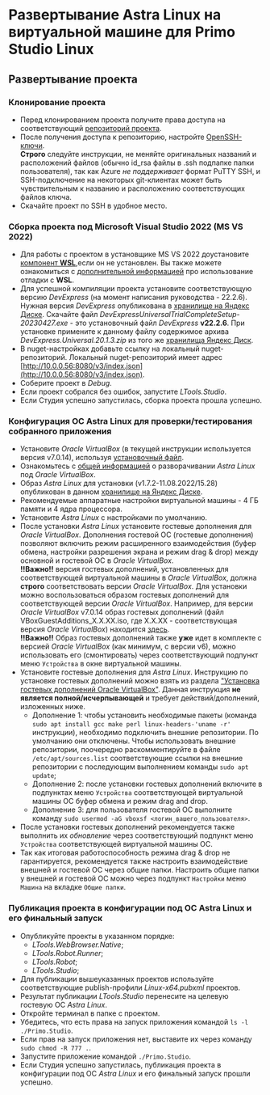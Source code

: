 # Развертывание Astra Linux на виртуальной машине для Primo Studio Linux

## Развертывание проекта

### Клонирование проекта
* Перед клонированием проекта получите права доступа на соответствующий [репозиторий проекта](https://azure-dos.s1.primo1.orch/PrimoCollection/_git/Studio%20Linux).
* После получения доступа к репозиторию, настройте [OpenSSH-ключи](https://learn.microsoft.com/en-us/azure/devops/repos/git/use-ssh-keys-to-authenticate?view=azure-devops).  
**Строго** следуйте инструкции, не меняйте оригинальных названий и расположений файлов (обычно id_rsa файлы в .ssh подпапке папки пользователя), так как Azure *не поддерживает* формат PuTTY SSH, и SSH-подключение на некоторых git-клиентах может быть чувствительным к названию и расположению соответствующих файлов ключа.
* Скачайте проект по SSH в удобное место.

### Сборка проекта под Microsoft Visual Studio 2022 (MS VS 2022)
* Для работы с проектом в установщике MS VS 2022 доустановите [компонент **WSL**](https://learn.microsoft.com/ru-ru/windows/wsl/about),если он не установлен. Вы также можете ознакомиться с [дополнительной информацией](https://learn.microsoft.com/ru-ru/visualstudio/debugger/debug-dotnet-core-in-wsl-2?view=vs-2022) про использование отладки с **WSL**.
* Для успешной компиляции проекта установите соответствующую версию *DevExpress* (на момент написания руководства - 22.2.6). Нужная версия *DevExpress* опубликована в [хранилище на Яндекс Диске](https://disk.yandex.ru/d/UV-RRlrnPWPs2w). Скачайте файл *DevExpressUniversalTrialCompleteSetup-20230427.exe* - это установочный файл *DevExpress* **v22.2.6**. При установке примените к данному файлу содержимое архива *DevExpress.Universal.20.1.3.zip* из того же [хранилища Яндекс Диск](https://disk.yandex.ru/d/UV-RRlrnPWPs2w).
* В nuget-настройках добавьте ссылку на локальный nuget-репозиторий. Локальный nuget-репозиторий имеет адрес [http://10.0.0.56:8080/v3/index.json](http://10.0.0.56:8080/v3/index.json).
* Соберите проект в *Debug*.
* Если проект собрался без ошибок, запустите *LTools.Studio*.
* Если Студия успешно запустилась, сборка проекта прошла успешно.

### Конфигурация ОС Astra Linux для проверки/тестирования собранного приложения

* Установите *Oracle VirtualBox* (в текущей инструкции используется версия v7.0.14), используя [установочный файл](https://www.virtualbox.org/wiki/Downloads).
* Ознакомьтесь с [общей информацией](https://wiki.astralinux.ru/pages/viewpage.action?pageId=1212623) о разворачивании *Astra Linux* под *Oracle VirtualBox*.
* Образ *Astra Linux* для установки (v1.7.2-11.08.2022/15.28) опубликован в данном [хранилище на Яндекс Диске](https://disk.yandex.ru/d/HhYBPWzOJ5ZKAg).
* Рекомендуемые аппаратные настройки виртуальной машины - 4 ГБ памяти и 4 ядра процессора.
* Установите *Astra Linux* с настройками по умолчанию.
* После установки *Astra Linux* установите гостевые дополнения для *Oracle VirtualBox*. Дополнения гостевой ОС (гостевые дополнения) позволяют включить режим расширенного взаимодействия (буфер обмена, настройки разрешения экрана и режим drag & drop) между основной и гостевой ОС в *Oracle VirtualBox*.  
**!!Важно!!** версия гостевых дополнений, установленных для соответствующей виртуальной машины в *Oracle VirtualBox*, должна **строго** соответствовать версии *Oracle VirtualBox*.
Для установки можно воспользоваться образом гостевых дополнений для соответствующей версии *Oracle VirtualBox*. Например, для версии *Oracle VirtualBox* v7.0.14 образ гостевых дополнений (файл VBoxGuestAdditions\_X.X.XX.iso, где X.X.XX - соответствующая версия *Oracle VirtualBox*) находится [здесь](http://download.virtualbox.org/virtualbox/7.0.14).  
**!!Важно!!** Образ гостевых дополнений также **уже** идет в комплекте с версией *Oracle VirtualBox* (как минимум, с версии v6), можно использовать его (смонтировать) через соответствующий подпункт меню `Устройства` в окне виртуальной машины.
* Установите гостевые дополнения для *Astra Linux*. Инструкцию по установке гостевых дополнений можно взять из раздела ["Установка гостевых дополнений Oracle VirtualBox"](https://wiki.astralinux.ru/pages/viewpage.action?pageId=1212623). Данная инструкция **не является полной/исчерпывающей** и требует действий/дополнений, изложенных ниже.
  - Дополнение 1: чтобы установить необходимые пакеты (команда `sudo apt install gcc make perl linux-headers-'uname -r'` инструкции), необходимо подключить внешние репозитории. По умолчанию они отключены. Чтобы использовать внешние репозитории, поочередно раскомментируйте в файле `/etc/apt/sources.list` соответствующие ссылки на внешние репозитории с последующим выполнением команды `sudo apt update`;
  - Дополнение 2: после установки гостевых дополнений включите в подпунктах меню `Устройства` соответствующей виртуальной машины ОС буфер обмена и режим drag and drop.
  - Дополнение 3: для пользователя гостевой ОС выполните команду `sudo usermod -aG vboxsf <логин_вашего_пользователя>`.
* После установки гостевых дополнений рекомендуется также выполнить их *обновление* через соответствующий подпункт меню `Устройства` соответствующей виртуальной машины ОС.
* Так как итоговая работоспособность режима drag & drop не гарантируется, рекомендуется также настроить взаимодействие внешней и гостевой ОС через общие папки. Настроить общие папки у внешней и гостевой ОС можно через подпункт `Настройки` меню `Машина` на вкладке `Общие папки`.

### Публикация проекта в конфигурации под ОС Astra Linux и его финальный запуск

* Опубликуйте проекты в указанном порядке:
  - *LTools.WebBrowser.Native*;
  - *LTools.Robot.Runner*;
  - *LTools.Robot*;
  - *LTools.Studio*;
* Для публикации вышеуказанных проектов используйте  соответствующие publish-профили *Linux-x64.pubxml* проектов.
* Результат публикации *LTools.Studio* перенесите на целевую гостевую ОС *Astra Linux*.
* Откройте терминал в папке с проектом.
* Убедитесь, что есть права на запуск приложения командой `ls -l ./Primo.Studio`.
* Если прав на запуск приложения нет, выставите их через команду `sudo chmod -R 777 .`.
* Запустите приложение командой `./Primo.Studio`.
* Если Студия успешно запустилась, публикация проекта в конфигурации под ОС *Astra Linux* и его финальный запуск прошли успешно.

